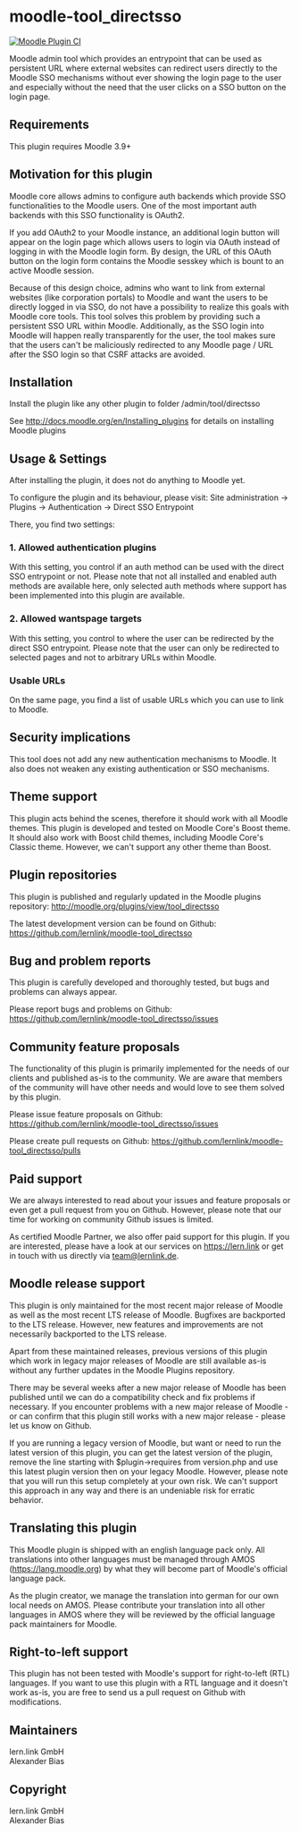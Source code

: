 moodle-tool_directsso
=====================

[![Moodle Plugin CI](https://github.com/lernlink/moodle-tool_directsso/workflows/Moodle%20Plugin%20CI/badge.svg?branch=MOODLE_39_STABLE)](https://github.com/lernlink/moodle-tool_directsso/actions?query=workflow%3A%22Moodle+Plugin+CI%22+branch%3AMOODLE_39_STABLE)

Moodle admin tool which provides an entrypoint that can be used as persistent URL where external websites can redirect users directly to the Moodle SSO mechanisms without ever showing the login page to the user and especially without the need that the user clicks on a SSO button on the login page.


Requirements
------------

This plugin requires Moodle 3.9+


Motivation for this plugin
--------------------------

Moodle core allows admins to configure auth backends which provide SSO functionalities to the Moodle users. One of the most important auth backends with this SSO functionality is OAuth2.

If you add OAuth2 to your Moodle instance, an additional login button will appear on the login page which allows users to login via OAuth instead of logging in with the Moodle login form. By design, the URL of this OAuth button on the login form contains the Moodle sesskey which is bount to an active Moodle session.

Because of this design choice, admins who want to link from external websites (like corporation portals) to Moodle and want the users to be directly logged in via SSO, do not have a possibility to realize this goals with Moodle core tools.
This tool solves this problem by providing such a persistent SSO URL within Moodle. Additionally, as the SSO login into Moodle will happen really transparently for the user, the tool makes sure that the users can't be maliciously redirected to any Moodle page / URL after the SSO login so that CSRF attacks are avoided.


Installation
------------

Install the plugin like any other plugin to folder
/admin/tool/directsso

See http://docs.moodle.org/en/Installing_plugins for details on installing Moodle plugins


Usage & Settings
----------------

After installing the plugin, it does not do anything to Moodle yet.

To configure the plugin and its behaviour, please visit:
Site administration -> Plugins -> Authentication -> Direct SSO Entrypoint

There, you find two settings:

### 1. Allowed authentication plugins

With this setting, you control if an auth method can be used with the direct SSO entrypoint or not. Please note that not all installed and enabled auth methods are available here, only selected auth methods where support has been implemented into this plugin are available.

### 2. Allowed wantspage targets

With this setting, you control to where the user can be redirected by the direct SSO entrypoint. Please note that the user can only be redirected to selected pages and not to arbitrary URLs within Moodle.

### Usable URLs

On the same page, you find a list of usable URLs which you can use to link to Moodle.


Security implications
---------------------

This tool does not add any new authentication mechanisms to Moodle. It also does not weaken any existing authentication or SSO mechanisms.


Theme support
-------------

This plugin acts behind the scenes, therefore it should work with all Moodle themes.
This plugin is developed and tested on Moodle Core's Boost theme.
It should also work with Boost child themes, including Moodle Core's Classic theme. However, we can't support any other theme than Boost.


Plugin repositories
-------------------

This plugin is published and regularly updated in the Moodle plugins repository:
http://moodle.org/plugins/view/tool_directsso

The latest development version can be found on Github:
https://github.com/lernlink/moodle-tool_directsso


Bug and problem reports
-----------------------

This plugin is carefully developed and thoroughly tested, but bugs and problems can always appear.

Please report bugs and problems on Github:
https://github.com/lernlink/moodle-tool_directsso/issues


Community feature proposals
---------------------------

The functionality of this plugin is primarily implemented for the needs of our clients and published as-is to the community. We are aware that members of the community will have other needs and would love to see them solved by this plugin.

Please issue feature proposals on Github:
https://github.com/lernlink/moodle-tool_directsso/issues

Please create pull requests on Github:
https://github.com/lernlink/moodle-tool_directsso/pulls


Paid support
------------

We are always interested to read about your issues and feature proposals or even get a pull request from you on Github. However, please note that our time for working on community Github issues is limited.

As certified Moodle Partner, we also offer paid support for this plugin. If you are interested, please have a look at our services on https://lern.link or get in touch with us directly via team@lernlink.de.


Moodle release support
----------------------

This plugin is only maintained for the most recent major release of Moodle as well as the most recent LTS release of Moodle. Bugfixes are backported to the LTS release. However, new features and improvements are not necessarily backported to the LTS release.

Apart from these maintained releases, previous versions of this plugin which work in legacy major releases of Moodle are still available as-is without any further updates in the Moodle Plugins repository.

There may be several weeks after a new major release of Moodle has been published until we can do a compatibility check and fix problems if necessary. If you encounter problems with a new major release of Moodle - or can confirm that this plugin still works with a new major release - please let us know on Github.

If you are running a legacy version of Moodle, but want or need to run the latest version of this plugin, you can get the latest version of the plugin, remove the line starting with $plugin->requires from version.php and use this latest plugin version then on your legacy Moodle. However, please note that you will run this setup completely at your own risk. We can't support this approach in any way and there is an undeniable risk for erratic behavior.


Translating this plugin
-----------------------

This Moodle plugin is shipped with an english language pack only. All translations into other languages must be managed through AMOS (https://lang.moodle.org) by what they will become part of Moodle's official language pack.

As the plugin creator, we manage the translation into german for our own local needs on AMOS. Please contribute your translation into all other languages in AMOS where they will be reviewed by the official language pack maintainers for Moodle.


Right-to-left support
---------------------

This plugin has not been tested with Moodle's support for right-to-left (RTL) languages.
If you want to use this plugin with a RTL language and it doesn't work as-is, you are free to send us a pull request on Github with modifications.


Maintainers
-----------

lern.link GmbH\
Alexander Bias


Copyright
---------

lern.link GmbH\
Alexander Bias
